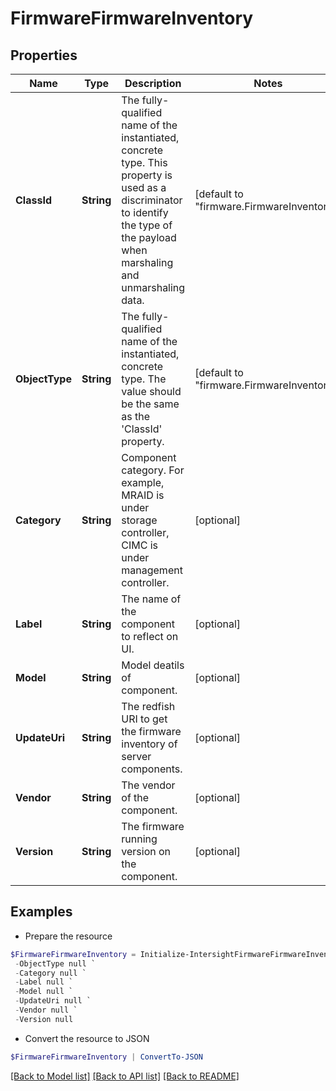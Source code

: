 # FirmwareFirmwareInventory
## Properties

Name | Type | Description | Notes
------------ | ------------- | ------------- | -------------
**ClassId** | **String** | The fully-qualified name of the instantiated, concrete type. This property is used as a discriminator to identify the type of the payload when marshaling and unmarshaling data. | [default to "firmware.FirmwareInventory"]
**ObjectType** | **String** | The fully-qualified name of the instantiated, concrete type. The value should be the same as the &#39;ClassId&#39; property. | [default to "firmware.FirmwareInventory"]
**Category** | **String** | Component category. For example, MRAID is under storage controller, CIMC is under management controller. | [optional] 
**Label** | **String** | The name of the component to reflect on UI. | [optional] 
**Model** | **String** | Model deatils of component. | [optional] 
**UpdateUri** | **String** | The redfish URI to get the firmware inventory of server components. | [optional] 
**Vendor** | **String** | The vendor of the component. | [optional] 
**Version** | **String** | The firmware running version on the component. | [optional] 

## Examples

- Prepare the resource
```powershell
$FirmwareFirmwareInventory = Initialize-IntersightFirmwareFirmwareInventory  -ClassId null `
 -ObjectType null `
 -Category null `
 -Label null `
 -Model null `
 -UpdateUri null `
 -Vendor null `
 -Version null
```

- Convert the resource to JSON
```powershell
$FirmwareFirmwareInventory | ConvertTo-JSON
```

[[Back to Model list]](../README.md#documentation-for-models) [[Back to API list]](../README.md#documentation-for-api-endpoints) [[Back to README]](../README.md)

